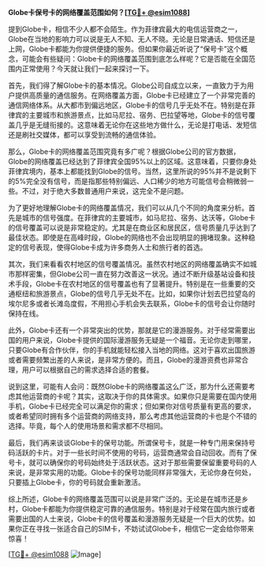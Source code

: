 **Globe卡保号卡的网络覆盖范围如何？[[TG💪+ @esim1088](https://t.me/s/esim1088)]**

提到Globe卡，相信不少人都不会陌生。作为菲律宾最大的电信运营商之一，Globe在当地的影响力可以说是无人不知、无人不晓。无论是日常通话、短信还是上网，Globe卡都能为你提供便捷的服务。但如果你最近听说了“保号卡”这个概念，可能会有些疑问：Globe卡的网络覆盖范围到底怎么样呢？它是否能在全国范围内正常使用？今天就让我们一起来探讨一下。

首先，我们得了解Globe卡的基本情况。Globe公司自成立以来，一直致力于为用户提供高质量的通信服务。在网络覆盖方面，Globe卡已经建立了一个非常完善的通信网络体系。从大都市到偏远地区，Globe卡的信号几乎无处不在。特别是在菲律宾的主要城市和旅游景点，比如马尼拉、宿务、巴拉望等地，Globe卡的信号覆盖几乎是无缝衔接的。这意味着无论你在这些地方做什么，无论是打电话、发短信还是刷社交媒体，都可以享受到流畅的通信体验。

那么，Globe卡的网络覆盖范围究竟有多广呢？根据Globe公司的官方数据，Globe的网络覆盖已经达到了菲律宾全国95%以上的区域。这意味着，只要你身处菲律宾境内，基本上都能找到Globe的信号。当然，这里所说的95%并不是说剩下的5%完全没有信号，而是指那些特别偏远、人口稀少的地方可能信号会稍微弱一些。不过，对于绝大多数普通用户来说，这完全不是问题。

为了更好地理解Globe卡的网络覆盖情况，我们可以从几个不同的角度来分析。首先是城市的信号强度。在菲律宾的主要城市，如马尼拉、宿务、达沃等，Globe卡的信号覆盖可以说是非常稳定的。尤其是在商业区和居民区，信号质量几乎达到了最佳状态。即使是在高峰时段，Globe的网络也不会出现明显的拥堵现象。这种稳定的信号表现，使得Globe卡成为许多商务人士和旅行者的首选。

其次，我们来看看农村地区的信号覆盖情况。虽然农村地区的网络覆盖确实不如城市那样密集，但Globe公司一直在努力改善这一状况。通过不断升级基站设备和技术手段，Globe卡在农村地区的信号覆盖也有了显著提升。特别是在一些重要的交通枢纽和旅游景点，Globe的信号几乎无处不在。比如，如果你计划去巴拉望岛的埃尔尼多或者长滩岛度假，不用担心手机会失去联系，Globe卡的信号会让你随时保持在线。

此外，Globe卡还有一个非常突出的优势，那就是它的漫游服务。对于经常需要出国的用户来说，Globe卡提供的国际漫游服务无疑是一个福音。无论你走到哪里，只要Globe有合作伙伴，你的手机就能轻松接入当地的网络。这对于喜欢出国旅游或者需要频繁出差的人来说，是非常方便的。而且，Globe的漫游资费也非常合理，用户可以根据自己的需求选择合适的套餐。

说到这里，可能有人会问：既然Globe卡的网络覆盖这么广泛，那为什么还需要考虑其他运营商的卡呢？其实，这取决于你的具体需求。如果你只是需要在国内使用手机，Globe卡已经完全可以满足你的需求；但如果你对信号质量有更高的要求，或者希望同时拥有多个运营商的网络支持，那么考虑其他运营商的卡也是个不错的选择。毕竟，每个人的使用场景和需求都不尽相同。

最后，我们再来谈谈Globe卡的保号功能。所谓保号卡，就是一种专门用来保持号码活跃的卡片。对于一些长时间不使用的号码，运营商通常会自动回收。而有了保号卡，就可以确保你的号码始终处于活跃状态。这对于那些需要保留重要号码的人来说，是非常实用的功能。Globe卡的保号功能同样非常强大，无论你身在何处，只要插上Globe卡，你的号码就会重新激活。

综上所述，Globe卡的网络覆盖范围可以说是非常广泛的。无论是在城市还是乡村，Globe卡都能为你提供稳定可靠的通信服务。特别是对于经常在国内旅行或者需要出国的人士来说，Globe卡的信号覆盖和漫游服务无疑是一个巨大的优势。如果你正在寻找一张适合自己的SIM卡，不妨试试Globe卡，相信它一定会给你带来惊喜！

[[TG💪+ @esim1088](https://t.me/s/esim1088) ![Image](https://i.postimg.cc/4NQfJmqS/Snipaste-2025-05-13-00-14-12.png)]